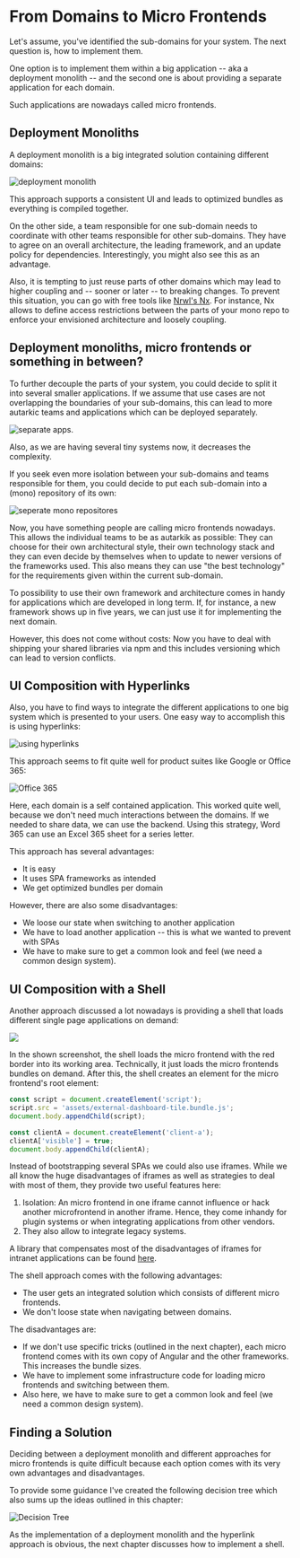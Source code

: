 # From Domains to Micro Frontends

Let's assume, you've identified the sub-domains for your system. The next question is, how to implement them. 

One option is to implement them within a big application -- aka a deployment monolith -- and the second one is about providing a separate application for each domain. 

Such applications are nowadays called micro frontends.

## Deployment Monoliths

A deployment monolith is a big integrated solution containing different domains:

![deployment monolith](images/02.png)

This approach supports a consistent UI and leads to optimized bundles as everything is compiled together. 

On the other side, a team responsible for one sub-domain needs to coordinate with other teams responsible for other sub-domains. They have to agree on an overall architecture, the leading framework, and an update policy for dependencies. Interestingly, you might also see this as an advantage.

Also, it is tempting to just reuse parts of other domains which may lead to higher coupling and -- sooner or later -- to breaking changes. To prevent this situation, you can go with free tools like [Nrwl's Nx](https://nx.dev/angular). For instance, Nx allows to define access restrictions between the parts of your mono repo to enforce your envisioned architecture and loosely coupling.

## Deployment monoliths, micro frontends or something in between?

To further decouple the parts of your system, you could decide to split it into several smaller applications. If we assume that use cases are not overlapping the boundaries of your sub-domains, this can lead to more autarkic teams and applications which can be deployed separately.

![separate apps](images/03.png).

Also, as we are having several tiny systems now, it decreases the complexity.

If you seek even more isolation between your sub-domains and teams responsible for them, you could decide to put each sub-domain into a (mono) repository of its own:

![seperate mono repositores](images/04.png)

Now, you have something people are calling micro frontends nowadays. This allows the individual teams to be as autarkik as possible: They can choose for their own architectural style, their own technology stack and they can even decide by themselves when to update to newer versions of the frameworks used. This also means they can use "the best technology" for the requirements given within the current sub-domain. 

To possibility to use their own framework and architecture comes in handy for applications which are developed in long term. If, for instance, a new framework shows up in five years, we can just use it for implementing the next domain.

However, this does not come without costs: Now you have to deal with shipping your shared libraries via npm and this includes versioning which can lead to version conflicts. 

## UI Composition with Hyperlinks

Also, you have to find ways to integrate the different applications to one big system which is presented to your users. One easy way to accomplish this is using hyperlinks:

![using hyperlinks](images/05.png)

This approach seems to fit quite well for product suites like Google or Office 365:

![Office 365](images/word.png)

Here, each domain is a self contained application. This worked quite well, because we don't need much interactions between the domains. If we needed to share data, we can use the backend. Using this strategy, Word 365 can use an Excel 365 sheet for a series letter.

This approach has several advantages:

- It is easy
- It uses SPA frameworks as intended
- We get optimized bundles per domain

However, there are also some disadvantages:

- We loose our state when switching to another application
- We have to load another application -- this is what we wanted to prevent with SPAs
- We have to make sure to get a common look and feel (we need a common design system).

## UI Composition with a Shell

Another approach discussed a lot nowadays is providing a shell that loads different single page applications on demand:

![](images/case-study-01.png)

In the shown screenshot, the shell loads the micro frontend with the red border into its working area. Technically, it just loads the micro frontends bundles on demand. After this, the shell creates an element for the micro frontend's root element:

```javascript
const script = document.createElement('script');
script.src = 'assets/external-dashboard-tile.bundle.js';
document.body.appendChild(script);

const clientA = document.createElement('client-a');
clientA['visible'] = true;
document.body.appendChild(clientA);
```

Instead of bootstrapping several SPAs we could also use iframes. While we all know the huge disadvantages of iframes as well as strategies to deal with most of them, they provide two useful features here:

1) Isolation: An micro frontend in one iframe cannot influence or hack another microfrontend in another iframe. Hence, they come inhandy for plugin systems or when integrating applications from other vendors.
2) They also allow to integrate legacy systems.

A library that compensates most of the disadvantages of iframes for intranet applications can be found [here](https://www.npmjs.com/package/@microfrontend/common).

The shell approach comes with the following advantages:

- The user gets an integrated solution which consists of different micro frontends.
- We don't loose state when navigating between domains.

The disadvantages are:

- If we don't use specific tricks (outlined in the next chapter), each micro frontend comes with its own copy of Angular and the other frameworks. This increases the bundle sizes.
- We have to implement some infrastructure code for loading micro frontends and switching between them. 
- Also here, we have to make sure to get a common look and feel (we need a common design system).

## Finding a Solution

Deciding between a deployment monolith and different approaches for micro frontends is quite difficult because each option comes with its very own advantages and disadvantages. 

To provide some guidance I've created the following decision tree which also sums up the ideas outlined in this chapter:

![Decision Tree](images/decision-tree.png)

As the implementation of a deployment monolith and the hyperlink approach is obvious, the next chapter discusses how to implement a shell.